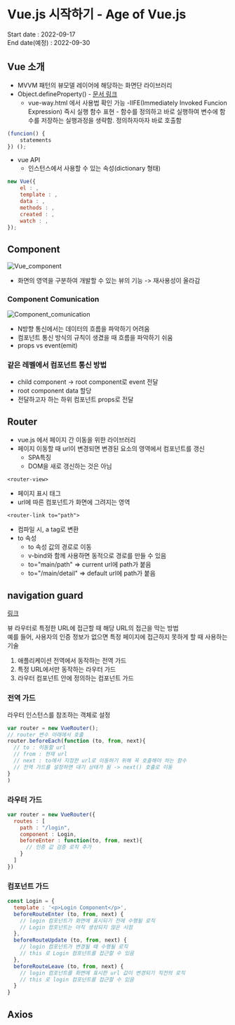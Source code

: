 # Vue.js 시작하기 - Age of Vue.js

Start date : 2022-09-17  
End date(예정) : 2022-09-30

## Vue 소개

- MVVM 패턴의 뷰모델 레이어에 해당하는 화면단 라이브러리
- Object.defineProperty() - [문서 링크](https://developer.mozilla.org/en-US/docs/Web/JavaScript/Reference/Global_Objects/Object/defineProperty)
  - vue-way.html 에서 사용법 확인 가능
    -IIFE(Immediately Invoked Funcion Expression) 즉시 실행 함수 표현 - 함수를 정의하고 바로 실행하여 변수에 함수를 저장하는 실행과정을 생략함. 정의하자마자 바로 호출함

```JavaScript
(funcion() {
    statements
}) ();
```

- vue API
  - 인스턴스에서 사용할 수 있는 속성(dictionary 형태)

```JavaScript
new Vue({
    el : ,
    template : ,
    data : ,
    methods : ,
    created : ,
    watch : ,
});
```

## Component

![Vue_component](https://vuejs.org/assets/components.7fbb3771.png)

- 화면의 영역을 구분하여 개발할 수 있는 뷰의 기능 -> 재사용성이 올라감

### Component Comunication

![Component_comunication](https://joshua1988.github.io/vue-camp/assets/img/component-communication.2bb1d838.png)

- N방향 통신에서는 데이터의 흐름을 파악하기 어려움
- 컴포넌트 통신 방식의 규칙이 생겼을 때 흐름을 파악하기 쉬움
- props vs event(emit)

### 같은 레벨에서 컴포넌트 통신 방법

- child component -> root component로 event 전달
- root component data 할당
- 전달하고자 하는 하위 컴포넌트 props로 전달

## Router

- vue.js 에서 페이지 간 이동을 위한 라이브러리
- 페이지 이동할 때 url이 변경되면 변경된 요소의 영역에서 컴포넌트를 갱신
  - SPA특징
  - DOM을 새로 갱신하는 것은 아님

`<router-view>`

- 페이지 표시 태그
- url에 따른 컴포넌트가 화면에 그려지는 영역

`<router-link to="path">`

- 컴파일 시, a tag로 변환
- to 속성
  - to 속성 값의 경로로 이동
  - v-bind와 함께 사용하면 동적으로 경로를 만들 수 있음
  - to="main/path" => current url에 path가 붙음
  - to="/main/detail" => default url에 path가 붙음

## navigation guard

[링크](https://joshua1988.github.io/web-development/vuejs/vue-router-navigation-guards/)

뷰 라우터로 특정한 URL에 접근할 때 해당 URL의 접근을 막는 방법  
예를 들어, 사용자의 인증 정보가 없으면 특정 페이지에 접근하지 못하게 할 때 사용하는 기술

1. 애플리케이션 전역에서 동작하는 전역 가드
2. 특정 URL에서만 동작하는 라우터 가드
3. 라우터 컴포넌트 안에 정의하는 컴포넌트 가드

### 전역 가드

라우터 인스턴스를 참조하는 객체로 설정

```JavaScript
var router = new VueRouter();
// router 변수 아래에서 호출
router.beforeEach(function (to, from, next){
  // to : 이동할 url
  // from : 현재 url
  // next : to에서 지정한 url로 이동하기 위해 꼭 호출해야 하는 함수
  // 전역 가드를 설정하면 대기 상태가 됨 -> next() 호출로 이동
}
)
```

### 라우터 가드

```JavaScript
var router = new VueRouter({
  routes : [
    path : "/login",
    component : Login,
    beforeEnter : function(to, from, next){
      // 인증 값 검증 로직 추가
    }
  ]
})
```

### 컴포넌트 가드

```JavaScript
const Login = {
  template : '<p>Login Component</p>',
  beforeRouteEnter (to, from, next) {
    // login 컴포넌트가 화면에 표시되기 전에 수행될 로직
    // Login 컴포넌트는 아직 생성되지 않은 시점
  },
  beforeRouteUpdate (to, from, next) {
    // login 컴포넌트가 변경될 때 수행될 로직
    // this 로 Login 컴포넌트를 접근할 수 있음
  },
  beforeRouteLeave (to, from, next) {
    // login 컴포넌트를 화면에 표시한 url 값이 변경되기 직전의 로직
    // this 로 login 컴포넌트를 접근할 수 있음
  }
}
```

## Axios
